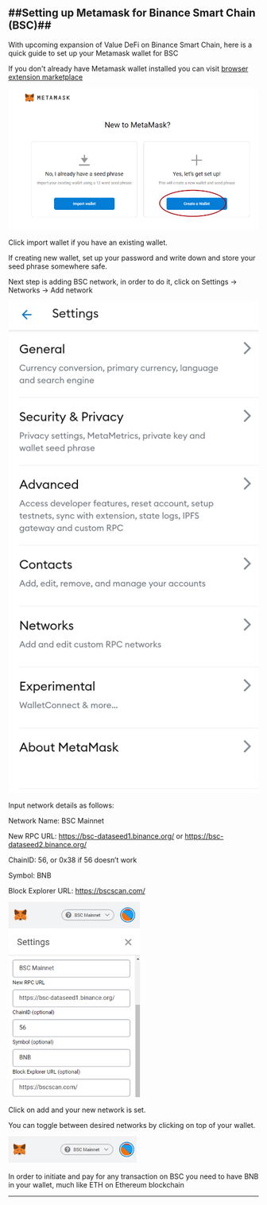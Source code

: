 


##Setting up Metamask for Binance Smart Chain (BSC)##
---
With upcoming expansion of Value DeFi on Binance Smart Chain, here is a quick guide to set up your Metamask wallet for BSC

If you don't already have Metamask wallet installed you can visit [browser extension marketplace](https://chrome.google.com/webstore/detail/metamask/nkbihfbeogaeaoehlefnkodbefgpgknn)

![MetaMask_1](img/Metamask%201.png)

Click import wallet if you have an existing wallet.

If creating new wallet, set up your password and write down and store your seed phrase somewhere safe.

Next step is adding BSC network, in order to do it, click on Settings -> Networks -> Add network

![MetaMask_2](img/MetaMask2.png)

Input network details as follows:

Network Name: BSC Mainnet

New RPC URL: https://bsc-dataseed1.binance.org/ or https://bsc-dataseed2.binance.org/

ChainID: 56, or 0x38 if 56 doesn’t work

Symbol: BNB

Block Explorer URL: https://bscscan.com/

![MetaMask3](img/Metamask3.png)

Click on add and your new network is set. 

You can toggle between desired networks by clicking on top of your wallet.

![MetaMask4](img/Metamask4.png)

In order to initiate and pay for any transaction on BSC you need to have BNB in your wallet, much like ETH on Ethereum blockchain

---
